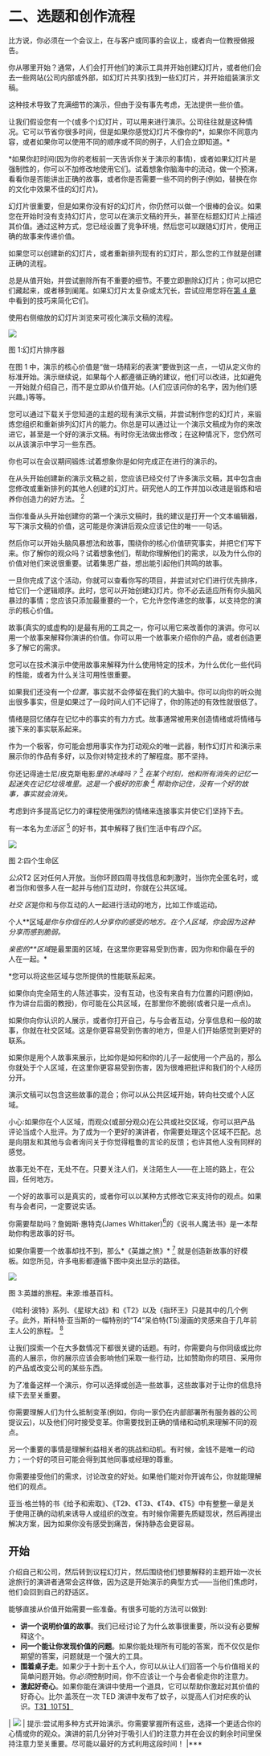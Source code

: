 # 二、选题和创作流程

比方说，你必须在一个会议上，在与客户或同事的会议上，或者向一位教授做报告。

你从哪里开始？通常，人们会打开他们的演示工具并开始创建幻灯片，或者他们会去一些网站(公司内部或外部，如幻灯片共享)找到一些幻灯片，并开始组装演示文稿。

这种技术导致了充满细节的演示，但由于没有事先考虑，无法提供一些价值。

让我们假设您有一个(或多个)幻灯片，可以用来进行演示。公司往往就是这种情况。它可以节省你很多时间，但是如果你感觉幻灯片不像你的*，如果你不同意内容，或者如果你可以使用不同的顺序或不同的例子，人们会立即知道。*

 *如果你赶时间(因为你的老板前一天告诉你关于演示的事情)，或者如果幻灯片是强制性的，你可以不加修改地使用它们。试着想象你脑海中的流动，做一个预演，看看你是否能讲出正确的故事，或者你是否需要一些不同的例子(例如，替换在你的文化中效果不佳的幻灯片)。

幻灯片很重要，但是如果你没有好的幻灯片，你仍然可以做一个很棒的会议。如果您在开始时没有支持幻灯片，您可以在演示文稿的开头，甚至在标题幻灯片上描述其价值。通过这种方式，您已经设置了竞争环境，然后您可以跟随幻灯片，使用正确的故事来传递价值。

如果您可以创建新的幻灯片，或者重新排列现有的幻灯片，那么您的工作就是创建正确的流程。

总是从值开始，并尝试删除所有不重要的细节。不要立即删除幻灯片；你可以把它们藏起来，或者移到阑尾。如果幻灯片太复杂或太冗长，尝试应用您将在[第 4 章](4.html#_Chapter_4_Preparing)中看到的技巧来简化它们。

使用右侧缩放的幻灯片浏览来可视化演示文稿的流程。

![](img/image004.jpg)

图 1:幻灯片排序器

在图 1 中，演示的核心价值是“做一场精彩的表演”要做到这一点，一切从定义你的标准开始。演示继续说，如果每个人都遵循正确的建议，他们可以改进，比如避免一开始就介绍自己，而不是立即从价值开始。(人们应该问你的名字，因为他们感兴趣。)等等。

您可以通过下载关于您知道的主题的现有演示文稿，并尝试制作您的幻灯片，来锻炼您组织和重新排列幻灯片的能力。你总是可以通过让一个演示文稿成为你的来改进它，甚至是一个好的演示文稿。有时你无法做出修改；在这种情况下，您仍然可以从该演示中学习一些东西。

你也可以在会议期间锻炼:试着想象你是如何完成正在进行的演示的。

在从头开始创建新的演示文稿之前，您应该已经交付了许多演示文稿，其中包含由您修改或重新排列的其他人创建的幻灯片。研究他人的工作并加以改进是锻炼和培养你创造力的好方法。 [<sup>2</sup>](Public_Speaking_for_Geeks_0012.htm#_ftn2)

当你准备从头开始创建你的第一个演示文稿时，我的建议是打开一个文本编辑器，写下演示文稿的价值，这可能是你演讲后观众应该记住的唯一一句话。

然后你可以开始头脑风暴想法和故事，围绕你的核心价值研究事实，并把它们写下来。你了解你的观众吗？试着想象他们，帮助你理解他们的需求，以及为什么你的价值对他们来说很重要。试着集思广益，想出能引起他们共鸣的故事。

一旦你完成了这个活动，你就可以查看你写的项目，并尝试对它们进行优先排序，给它们一个逻辑顺序。此时，您可以开始创建幻灯片。你不必去适应所有你头脑风暴过的事情；您应该只添加最重要的一个，它允许您传递您的故事，以支持您的演示的核心价值。

故事(真实的或虚构的)是最有用的工具之一，你可以用它来改善你的演讲。你可以用一个故事来解释你演讲的价值。你可以用一个故事来介绍你的产品，或者创造更多了解它的需求。

您可以在技术演示中使用故事来解释为什么使用特定的技术，为什么优化一些代码的性能，或者为什么关注可用性很重要。

如果我们还没有一个*位置*，事实就不会停留在我们的大脑中。你可以向你的听众抛出很多事实，但是如果过了一段时间人们不记得了，你的陈述的有效性就很低了。

情绪是回忆储存在记忆中的事实的有力方式。故事通常被用来创造情绪或将情绪与接下来的事实联系起来。

作为一个极客，你可能会想用事实作为打动观众的唯一武器，制作幻灯片和演示来展示你的作品有多好，以及你对特定技术的了解程度。那不坚持。

你还记得迪士尼/皮克斯电影*里的冰峰吗？ [<sup>3</sup>](Public_Speaking_for_Geeks_0012.htm#_ftn3) 在某个时刻，他和所有消失的记忆一起迷失在记忆垃圾堆里。这是一个极好的形象 [<sup>4</sup>](Public_Speaking_for_Geeks_0012.htm#_ftn4) 帮助你记住，没有一个好的故事，事实就会消失。*

考虑到许多提高记忆力的课程使用强烈的情绪来连接事实并使它们坚持下去。

有一本名为*生活区* [<sup>5</sup>](Public_Speaking_for_Geeks_0012.htm#_ftn5) 的好书，其中解释了我们生活中有*四个区*。

![](img/image005.png)

图 2:四个生命区

*公众*T2 区对任何人开放。当你环顾四周寻找信息和刺激时，当你完全匿名时，或者当你和很多人在一起并与他们互动时，你就在公共区域。

*社交* *区*是你和与你互动的人一起进行活动的地方，比如工作或运动。

个人**区域*是你与你信任的人分享你的感受的地方。在个人区域，你会因为这种分享而感到脆弱。*

 *亲密的**区域*是最里面的区域，在这里你更容易受到伤害，因为你和你最在乎的人在一起。*

 *您可以将这些区域与您所提供的性能联系起来。

如果你向完全陌生的人陈述事实，没有互动，也没有来自有力位置的问题(例如，作为讲台后面的教授)，你可能在公共区域，在那里你不脆弱(或者只是一点点)。

如果你向你认识的人展示，或者你打开自己，与与会者互动，分享信息和一般的故事，你就在社交区域。这是你更容易受到伤害的地方，但是人们开始感觉到更好的联系。

如果你是用个人故事来展示，比如你是如何和你的儿子一起使用一个产品的，那么你就处于个人区域，在这里你更容易受到伤害，因为很难把批评和我们的个人经历分开。

演示文稿可以包含这些故事的混合；你可以从公共区域开始，转向社交或个人区域。

小心:如果你在个人区域，而观众(或部分观众)在公共或社交区域，你可以把产品评论当成个人批评。为了成为一个更好的演讲者，你需要处理这个区域不匹配。总是向朋友和其他与会者询问关于你觉得粗鲁的言论的反馈；也许其他人没有同样的感觉。

故事无处不在，无处不在。只要关注人们，关注陌生人——在上班的路上，在公园，任何地方。

一个好的故事可以是真实的，或者你可以以某种方式修改它来支持你的观点。如果有与会者问，一定要说实话。

你需要帮助吗？詹姆斯·惠特克(James Whittaker)[<sup>6</sup>](Public_Speaking_for_Geeks_0012.htm#_ftn6)的《说书人魔法书》是一本帮助你构思故事的好书。

如果你需要一个故事却找不到，那么*《英雄之旅》* [<sup>7</sup>](Public_Speaking_for_Geeks_0012.htm#_ftn7) 就是创造新故事的好模板。如您所见，许多电影都遵循下图中突出显示的路径。

![](img/image006.png)

图 3:英雄的旅程。来源:维基百科。

《哈利·波特》系列、《星球大战》和《T2》以及《指环王》只是其中的几个例子。此外，斯科特·亚当斯的一幅特别的“T4”呆伯特(T5)漫画的灵感来自于几年前主人公的旅程。 [<sup>8</sup>](Public_Speaking_for_Geeks_0012.htm#_ftn8)

让我们探索一个在大多数情况下都很关键的话题。有时，你需要向与你同级或比你高的人展示，你的展示应该会影响他们采取一些行动，比如赞助你的项目、采用你的产品或改变公司的某些东西。

为了准备这样一个演示，你可以选择或创造一些故事，这些故事对于让你的信息持续下去至关重要。

你需要理解人们为什么抵制变革(例如，你向一家仍在内部部署所有服务器的公司提议云)，以及他们何时接受变革。你需要找到正确的情绪和动机来理解不同的观点。

另一个重要的事情是理解利益相关者的挑战和动机。有时候，金钱不是唯一的动力；一个好的项目可能会得到其他同事或经理的尊重。

你需要接受他们的需求，讨论改变的好处。如果他们能对你开诚布公，你就能理解他们的观点。

亚当·格兰特的书《给予和索取》、《T2》、《T3》、《T4》、《T5》中有整整一章是关于使用正确的动机来诱导人或组织的改变。有时候你需要先质疑现状，然后再提出解决方案，因为如果你没有感受到痛苦，保持静态会更容易。

## 开始

介绍自己和公司，然后转到议程幻灯片，然后围绕他们想要解释的主题开始一次长途旅行的演讲者通常会这样做，因为这是开始演示的典型方式——当他们焦虑时，他们会回到自己的舒适区。

能够直接从价值开始需要一些准备。有很多可能的方法可以做到:

*   **讲一个说明价值的故事**。我们已经讨论了为什么故事很重要，所以没有必要解释这个。
*   **问一个能让你发现价值的问题**。如果你能处理所有可能的答案，而不仅仅是你期望的答案，问题就是一个强大的工具。
*   **围着桌子走**。如果少于十到十五个人，你可以从让人们回答一个与价值相关的简单问题开始。你*必须*控制时间，你不应该让一个与会者偷走你的注意力。
*   **激起好奇心**。如果你能在演讲中使用一个道具，它可以帮助你激起对其价值的好奇心。比尔·盖茨在一次 TED 演讲中发布了蚊子，以提高人们对疟疾的认识。[T3】10T5】](Public_Speaking_for_Geeks_0012.htm#_ftn10)

| ![](img/tip.png) | 提示:尝试用多种方式开始演示。你需要掌握所有这些，选择一个更适合你的心情或你的观众。演讲的前几分钟对于吸引人们的注意力并在会议的剩余时间里保持注意力至关重要。尽可能以最好的方式利用这段时间！ |***